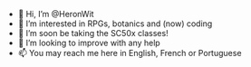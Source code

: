 - 👋 Hi, I’m @HeronWit
- 👀 I’m interested in RPGs, botanics and (now) coding
- 🌱 I’m soon be taking the SC50x classes!
- 💞️ I’m looking to improve with any help
- 📫 You may reach me here in English, French or Portuguese

<!---
HeronWit/HeronWit is a ✨ special ✨ repository because its `README.md` (this file) appears on your GitHub profile.
You can click the Preview link to take a look at your changes.
--->
